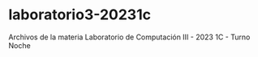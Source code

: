 # laboratorio3-20231c
Archivos de la materia Laboratorio de Computación III - 2023 1C - Turno Noche
